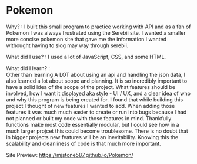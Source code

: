 # Pokemon
Why? : 
  I built this small program to practice working with API and as a fan of Pokemon I was always frustrated using the Serebii site. I wanted a smaller more concise pokemon site that gave me the information I wanted withought having to slog may way through serebii. 

What did I use? : 
  I used a lot of JavaScript, CSS, and some HTML.

What did I learn? :  
  Other than learning A LOT about using an api and handling the json data, I also learned a lot about scope and planning. It is so incredibly important to have a solid idea of the scope of the project. What features should be involved, how I want it displayed aka style - UI / UX, and a clear idea of who and why this program is being created for. I found that while building this project I thought of new features I wanted to add. When adding those features it was much much easier to create or run into bugs because I had not planned or built my code with those features in mind. Thankfully functions make most code essentially modular, but I could see how in a much larger projcet this could become troublesome. There is no doubt that in bigger projects new features will be an inevitability. Knowing this the scalability and cleanliness of code is that much more important.
 
Site Preview: https://mjstone587.github.io/Pokemon/
